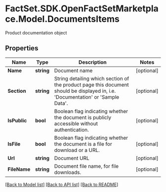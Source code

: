 # FactSet.SDK.OpenFactSetMarketplace.Model.DocumentsItems
Product documentation object

## Properties

Name | Type | Description | Notes
------------ | ------------- | ------------- | -------------
**Name** | **string** | Document name | [optional] 
**Section** | **string** | String detailing which section of the product page this document should be displayed in, i.e. &#39;Documentation&#39; or &#39;Sample Data&#39;. | [optional] 
**IsPublic** | **bool** | Boolean flag indicating whether the document is publicly accessible without authentication. | [optional] 
**IsFile** | **bool** | Boolean flag indicating whether the document is a file for download or a URL. | [optional] 
**Url** | **string** | Document URL | [optional] 
**FileName** | **string** | Document file name, for file downloads. | [optional] 

[[Back to Model list]](../README.md#documentation-for-models) [[Back to API list]](../README.md#documentation-for-api-endpoints) [[Back to README]](../README.md)


